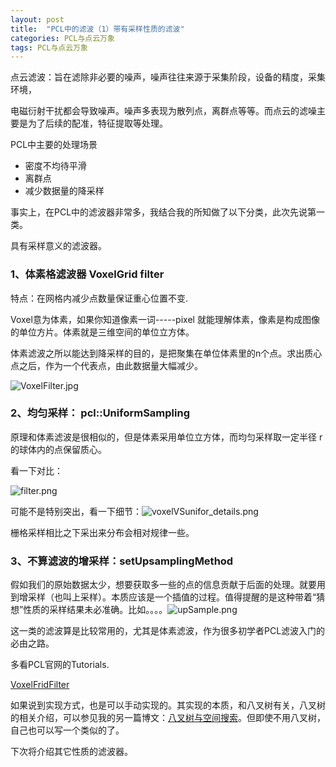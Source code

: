 ```yaml
---
layout: post
title:  "PCL中的滤波（1）带有采样性质的滤波"
categories: PCL与点云万象
tags: PCL与点云万象
---
```




点云滤波：旨在滤除非必要的噪声，噪声往往来源于采集阶段，设备的精度，采集环境，

电磁衍射干扰都会导致噪声。噪声多表现为散列点，离群点等等。而点云的滤噪主要是为了后续的配准，特征提取等处理。

PCL中主要的处理场景

- 密度不均待平滑
- 离群点
- 减少数据量的降采样

事实上，在PCL中的滤波器非常多，我结合我的所知做了以下分类，此次先说第一类。

具有采样意义的滤波器。

### 1、体素格滤波器 VoxelGrid filter

特点：在网格内减少点数量保证重心位置不变.

 Voxel意为体素，如果你知道像素一词-----pixel 就能理解体素，像素是构成图像的单位方片。体素就是三维空间的单位立方体。

体素滤波之所以能达到降采样的目的，是把聚集在单位体素里的n个点。求出质心点之后，作为一个代表点，由此数据量大幅减少。

![VoxelFilter.jpg](https://i.loli.net/2018/11/22/5bf66e869fd3b.jpg)



### 2、均匀采样： pcl::UniformSampling

原理和体素滤波是很相似的，但是体素采用单位立方体，而均匀采样取一定半径 r 的球体内的点保留质心。

看一下对比：

![filter.png](https://i.loli.net/2018/11/22/5bf67390b1a86.png)

可能不是特别突出，看一下细节：![voxelVSunifor_details.png](https://i.loli.net/2018/11/22/5bf66e24a3bed.png)

栅格采样相比之下采出来分布会相对规律一些。

### 3、不算滤波的增采样：setUpsamplingMethod

假如我们的原始数据太少，想要获取多一些的点的信息贡献于后面的处理。就要用到增采样（也叫上采样）。本质应该是一个插值的过程。值得提醒的是这种带着“猜想”性质的采样结果未必准确。比如。。。。![upSample.png](https://i.loli.net/2018/11/22/5bf66dfa1df2d.png)



这一类的滤波算是比较常用的，尤其是体素滤波，作为很多初学者PCL滤波入门的必由之路。

多看PCL官网的Tutorials. 

[VoxelFridFilter](http://pointclouds.org/documentation/tutorials/voxel_grid.php#voxelgrid)

如果说到实现方式，也是可以手动实现的。其实现的本质，和八叉树有关，八叉树的相关介绍，可以参见我的另一篇博文：[八叉树与空间搜索](http://adastaybrave.com/pcl%E4%B8%8E%E7%82%B9%E4%BA%91%E4%B8%87%E8%B1%A1/2018/11/01/%E5%85%AB%E5%8F%89%E6%A0%91%E4%B8%8E%E7%A9%BA%E9%97%B4%E6%90%9C%E7%B4%A2/)。但即使不用八叉树，自己也可以写一个类似的了。



下次将介绍其它性质的滤波器。







